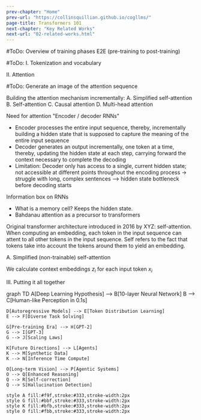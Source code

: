 ```yaml
---
prev-chapter: "Home"
prev-url: "https://collinsquillian.github.io/cogllms/"
page-title: Transformers 101
next-chapter: "Key Related Works"
next-url: "02-related-works.html"
---
```


#ToDo: Overview of training phases E2E (pre-training to post-training)

#ToDo: I. Tokenization and vocabulary

II. Attention

#ToDo: Generate an image of the attention sequence

Building the attention mechanism incrementally:
A. Simplified self-attention
B. Self-attention
C. Causal attention
D. Multi-head attention

Need for attention "Encoder / decoder RNNs"
- Encoder processes the entire input sequence, thereby, incrementally building a hidden state that is supposed to capture the meaning of the entire input sequence
- Decoder generates an output incrementally, one token at a time, thereby, updating the hidden state at each step, carrying forward the context necessary to complete the decoding
- Limitation: Decoder only has access to a single, current hidden state; not accessible at different points throughout the encoding process -> struggle with long, complex sentences --> hidden state bottleneck before decoding starts

Information box on RNNs
- What is a memory cell? Keeps the hidden state.
- Bahdanau attention as a precursor to transformers

Original transformer architecture introduced in 2016 by XYZ: self-attention. When computing an embedding, each token in the input sequence can attent to all other tokens in the input sequence. Self refers to the fact that tokens take into account the tokens around them to yield an embedding.

A. Simplified (non-trainable) self-attention

We calculate context embeddings $z_i$ for each input token $x_i$


III. Putting it all together

graph TD
    A[Deep Learning Hypothesis] --> B[10-layer Neural Network]
    B --> C[Human-like Perception in 0.1s]
    
    D[Autoregressive Models] --> E[Token Distribution Learning]
    E --> F[Diverse Task Solving]
    
    G[Pre-training Era] --> H[GPT-2]
    G --> I[GPT-3]
    G --> J[Scaling Laws]
    
    K[Future Directions] --> L[Agents]
    K --> M[Synthetic Data]
    K --> N[Inference Time Compute]
    
    O[Long-term Vision] --> P[Agentic Systems]
    O --> Q[Enhanced Reasoning]
    Q --> R[Self-correction]
    Q --> S[Hallucination Detection]
    
    style A fill:#f9f,stroke:#333,stroke-width:2px
    style G fill:#bbf,stroke:#333,stroke-width:2px
    style K fill:#bfb,stroke:#333,stroke-width:2px
    style O fill:#fbb,stroke:#333,stroke-width:2px